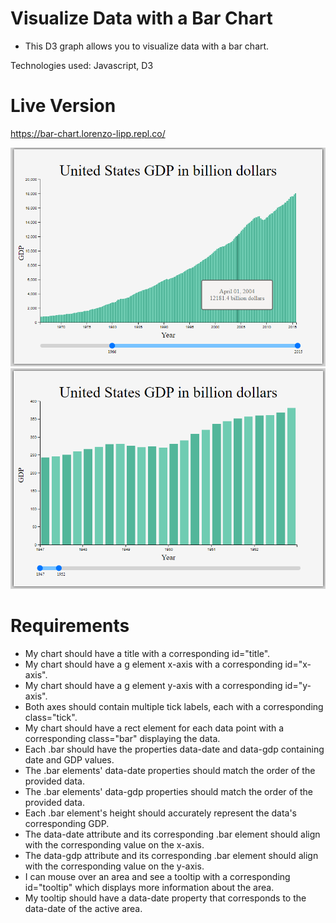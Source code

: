 # Visualize Data with a Bar Chart

- This D3 graph allows you to visualize data with a bar chart.

Technologies used: Javascript, D3

# Live Version

https://bar-chart.lorenzo-lipp.repl.co/

![image](images/preview-1.png)
![image](images/preview-2.png)

# Requirements

- My chart should have a title with a corresponding id="title".
- My chart should have a g element x-axis with a corresponding id="x-axis".
- My chart should have a g element y-axis with a corresponding id="y-axis".
- Both axes should contain multiple tick labels, each with a corresponding class="tick".
- My chart should have a rect element for each data point with a corresponding class="bar" displaying the data.
- Each .bar should have the properties data-date and data-gdp containing date and GDP values.
- The .bar elements' data-date properties should match the order of the provided data.
- The .bar elements' data-gdp properties should match the order of the provided data.
- Each .bar element's height should accurately represent the data's corresponding GDP.
- The data-date attribute and its corresponding .bar element should align with the corresponding value on the x-axis.
- The data-gdp attribute and its corresponding .bar element should align with the corresponding value on the y-axis.
- I can mouse over an area and see a tooltip with a corresponding id="tooltip" which displays more information about the area.
- My tooltip should have a data-date property that corresponds to the data-date of the active area.